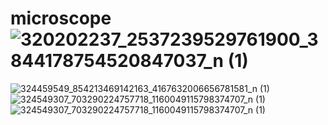 # microscope![320202237_2537239529761900_3844178754520847037_n (1)](https://user-images.githubusercontent.com/121929233/214773453-519affa1-79bb-471a-848b-6ce165884655.jpg)
![324459549_854213469142163_4167632006656781581_n (1)](https://user-images.githubusercontent.com/121929233/214773473-7ce6313a-6a55-463d-bce1-4c860c2fa7e6.jpg)
![324549307_703290224757718_1160049115798374707_n (1)](https://user-images.githubusercontent.com/121929233/214773473-7ce6313a-6a55-463d-bce1-4c860c2fa7e6.jpg)
![324549307_703290224757718_1160049115798374707_n (1)](https://user-images.githubusercontent.com/121929233/214788104-a1824391-3631-4280-9ccd-250504ec7350.jpg)
